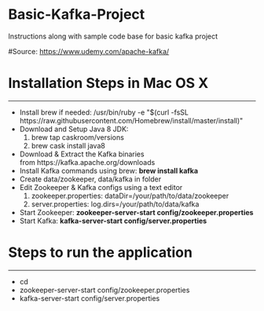 # Basic-Kafka-Project
Instructions along with sample code base for basic kafka project

#Source: https://www.udemy.com/apache-kafka/

<p>
<h1> Installation Steps in Mac OS X </h1>
<hr/>
<ul>
  <li>Install brew if needed: /usr/bin/ruby -e "$(curl -fsSL https://raw.githubusercontent.com/Homebrew/install/master/install)" </li> 
  <li> Download and Setup Java 8 JDK: 
      <ol>
        <li>brew tap caskroom/versions</li>
        <li>brew cask install java8</li>
      </ol>
  </li>
  <li>Download & Extract the Kafka binaries from https://kafka.apache.org/downloads</li>
  <li>Install Kafka commands using brew: <b>brew install kafka</b></li>
  <li>Create data/zookeeper, data/kafka in <kafka_2.1…> folder</li>
  <li>Edit Zookeeper & Kafka configs using a text editor
      <ol>
        <li>zookeeper.properties: dataDir=/your/path/to/data/zookeeper</li>
        <li>server.properties: log.dirs=/your/path/to/data/kafka</li>
    </ol>
  </li>
  <li>Start Zookeeper: <b>zookeeper-server-start config/zookeeper.properties</b></li>
  <li>Start Kafka: <b>kafka-server-start config/server.properties</b></li>
</ul>
</p>

<p>
<h1>Steps to run the application</h1>
<hr/>
<ul>
  <li>cd <kafka installation directory> </li>
  <li>zookeeper-server-start config/zookeeper.properties</li>
  <li>kafka-server-start config/server.properties </li>  
</ul>
</p>






